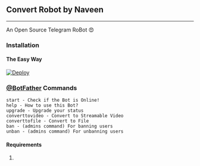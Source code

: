## Convert Robot by Naveen
---

An Open Source Telegram RoBot  😍

### Installation

#### The Easy Way

[![Deploy](https://www.herokucdn.com/deploy/button.svg)](https://heroku.com/deploy)



### [@BotFather](https://telegram.dog/BotFather) Commands

```
start - Check if the Bot is Online!
help - How to use this Bot?
upgrade - Upgrade your status
converttovideo - Convert to Streamable Video
converttofile - Convert to File
ban - (admins command) For banning users
unban - (admins command) For unbanning users
```

#### Requirements
1.
